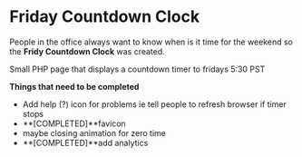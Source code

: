 Friday Countdown Clock
======================
People in the office always want to know when is it time for the weekend so the **Fridy Countdown Clock** was created.

Small PHP page that displays a countdown timer to fridays 5:30 PST

**Things that need to be completed**

- Add help (?) icon for problems ie tell people to refresh browser if timer stops
- **[COMPLETED]**favicon
- maybe closing animation for zero time
- **[COMPLETED]**add analytics